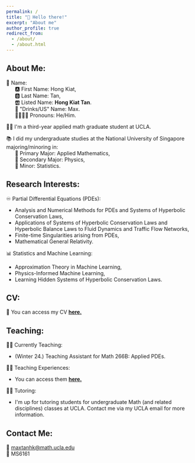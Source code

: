 ```yaml
---
permalink: /
title: "👋 Hello there!"
excerpt: "About me"
author_profile: true
redirect_from: 
  - /about/
  - /about.html
---
```


## **About Me:**

👦 Name: <br>
&nbsp;&nbsp;&nbsp;&nbsp;&nbsp;&nbsp;🅰️ First Name: Hong Kiat, <br>
&nbsp;&nbsp;&nbsp;&nbsp;&nbsp;&nbsp;🅱️ Last Name: Tan, <br>
&nbsp;&nbsp;&nbsp;&nbsp;&nbsp;&nbsp;🆎 Listed Name: **Hong Kiat Tan**. <br>
&nbsp;&nbsp;&nbsp;&nbsp;&nbsp;&nbsp;🍵 "Drinks/US" Name: Max. <br>
&nbsp;&nbsp;&nbsp;&nbsp;&nbsp;&nbsp;👨‍👨‍👦‍👦 Pronouns: He/Him. <br>
    
👨‍🎓 I'm a third-year applied math graduate student at UCLA.

📚 I did my undergraduate studies at the National University of Singapore majoring/minoring in: <br>
&nbsp;&nbsp;&nbsp;&nbsp;&nbsp;&nbsp;📗 Primary Major: Applied Mathematics, <br>
&nbsp;&nbsp;&nbsp;&nbsp;&nbsp;&nbsp;📕 Secondary Major: Physics, <br>
&nbsp;&nbsp;&nbsp;&nbsp;&nbsp;&nbsp;📘 Minor: Statistics.

## **Research Interests:**

♾️ Partial Differential Equations (PDEs): 
  -  Analysis and Numerical Methods for PDEs and Systems of Hyperbolic Conservation Laws,
  -  Applications of Systems of Hyperbolic Conservation Laws and Hyperbolic Balance Laws to Fluid Dynamics and Traffic Flow Networks,
  -  Finite-time Singularities arising from PDEs,
  -  Mathematical General Relativity.

📊 Statistics and Machine Learning:
  -  Approximation Theory in Machine Learning,
  -  Physics-Informed Machine Learning,
  -  Learning Hidden Systems of Hyperbolic Conservation Laws.

## **CV:**

📃 You can access my CV [**here.**](\//files/Dec_2023_CV.pdf)

## **Teaching:**

👨‍🏫 Currently Teaching: 
  -  (Winter 24.) Teaching Assistant for Math 266B: Applied PDEs.

🧑‍💻 Teaching Experiences:
  -  You can access them [**here.**](teaching/)

🧑‍🎓 Tutoring:
  -  I'm up for tutoring students for undergraduate Math (and related disciplines) classes at UCLA. Contact me via my UCLA email for more information.

## **Contact Me:** <be>
📩 maxtanhk@math.ucla.edu <br>
🏢 MS6161
